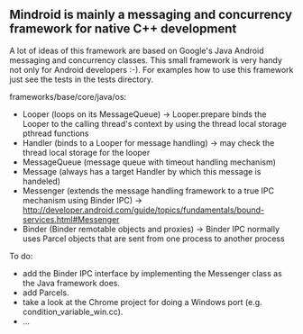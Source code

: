 ## Mindroid is mainly a messaging and concurrency framework for native C++ development ##

A lot of ideas of this framework are based on Google's Java Android messaging and concurrency classes.
This small framework is very handy not only for Android developers :-).
For examples how to use this framework just see the tests in the tests directory.

frameworks/base/core/java/os:
- Looper (loops on its MessageQueue) -> Looper.prepare binds the Looper to the calling thread's context by using the thread local storage pthread functions
- Handler (binds to a Looper for message handling) -> may check the thread local storage for the looper
- MessageQueue (message queue with timeout handling mechanism)
- Message (always has a target Handler by which this message is handeled)
- Messenger (extends the message handling framework to a true IPC mechanism using Binder IPC) -> http://developer.android.com/guide/topics/fundamentals/bound-services.html#Messenger
- Binder (Binder remotable objects and proxies) -> Binder IPC normally uses Parcel objects that are sent from one process to another process

To do:
- add the Binder IPC interface by implementing the Messenger class as the Java framework does.
- add Parcels.
- take a look at the Chrome project for doing a Windows port (e.g. condition_variable_win.cc).
- ...

